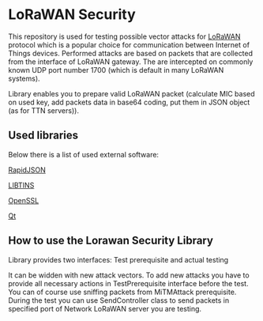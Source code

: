 # LoRaWAN Security

This repository is used for testing possible vector attacks for [LoRaWAN](https://lora-alliance.org/about-lorawan) protocol which is a popular choice for communication between Internet of Things devices.
Performed attacks are based on packets that are collected from the interface of LoRaWAN gateway. The are intercepted on commonly known UDP port number 1700 (which is default in many LoRaWAN systems).

Library enables you to prepare valid LoRaWAN packet (calculate MIC based on used key, add packets data in base64 coding, put them in JSON object (as for TTN servers)).

## Used libraries

Below there is a list of used external software:

[RapidJSON](https://rapidjson.org/)

[LIBTINS](http://libtins.github.io/)

[OpenSSL](https://www.openssl.org/)

[Qt](https://www.qt.io/)


## How to use the Lorawan Security Library

Library provides two interfaces: Test prerequisite and actual testing

It can be widden with new attack vectors. To add new attacks you have to provide all necessary actions in TestPrerequisite interface before the test. You can of course use sniffing packets from MiTMAttack prerequisite. During the test you can use SendController class to send packets in specified port of Network LoRaWAN server you are testing.

